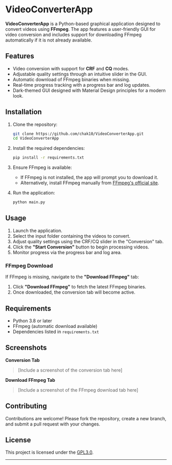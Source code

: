 # VideoConverterApp

**VideoConverterApp** is a Python-based graphical application designed to convert videos using **FFmpeg**. The app features a user-friendly GUI for video conversion and includes support for downloading FFmpeg automatically if it is not already available.

## Features

- Video conversion with support for **CRF** and **CQ** modes.
- Adjustable quality settings through an intuitive slider in the GUI.
- Automatic download of FFmpeg binaries when missing.
- Real-time progress tracking with a progress bar and log updates.
- Dark-themed GUI designed with Material Design principles for a modern look.

## Installation

1. Clone the repository:
   ```bash
   git clone https://github.com/chak10/VideoConverterApp.git
   cd VideoConverterApp
   ```

2. Install the required dependencies:
   ```bash
   pip install -r requirements.txt
   ```

3. Ensure FFmpeg is available:
   - If FFmpeg is not installed, the app will prompt you to download it.
   - Alternatively, install FFmpeg manually from [FFmpeg's official site](https://ffmpeg.org/download.html).

4. Run the application:
   ```bash
   python main.py
   ```

## Usage

1. Launch the application.
2. Select the input folder containing the videos to convert.
3. Adjust quality settings using the CRF/CQ slider in the "Conversion" tab.
4. Click the **"Start Conversion"** button to begin processing videos.
5. Monitor progress via the progress bar and log area.

### FFmpeg Download
If FFmpeg is missing, navigate to the **"Download FFmpeg"** tab:
1. Click **"Download FFmpeg"** to fetch the latest FFmpeg binaries.
2. Once downloaded, the conversion tab will become active.

## Requirements

- Python 3.8 or later
- FFmpeg (automatic download available)
- Dependencies listed in `requirements.txt`

## Screenshots

**Conversion Tab**  
> [Include a screenshot of the conversion tab here]

**Download FFmpeg Tab**  
> [Include a screenshot of the FFmpeg download tab here]

## Contributing

Contributions are welcome! Please fork the repository, create a new branch, and submit a pull request with your changes.

## License

This project is licensed under the [GPL3.0](LICENSE).

---
